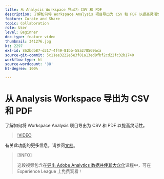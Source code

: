 ```yaml
---
title: 从 Analysis Workspace 导出为 CSV 和 PDF
description: 了解如何将 Workspace Analysis 项目导出为 CSV 和 PDF 以提高灵活性。
feature: Curate and Share
topic: Collaboration
role: User
level: Beginner
doc-type: feature video
thumbnail: 341276.jpg
kt: 2297
exl-id: 862bdb87-d317-4f49-81bb-58a278569aca
source-git-commit: 5c11ee3222e5e3f81a13ed8fbf2cd22fc32b1740
workflow-type: ht
source-wordcount: '88'
ht-degree: 100%

---
```


# 从 Analysis Workspace 导出为 CSV 和 PDF

了解如何将 Workspace Analysis 项目导出为 CSV 和 PDF 以提高灵活性。

>[!VIDEO](https://video.tv.adobe.com/v/341276/?quality=12&learn=on)

有关此功能的更多信息，请参阅[文档](https://experienceleague.adobe.com/docs/analytics/analyze/analysis-workspace/curate-share/download-send.html?lang=zh-Hans)。

>[!INFO]
>
> 这段视频包含在[导出 Adobe Analytics 数据并使其大众化](https://experienceleague.adobe.com/?recommended=Analytics-A-1-2022.1.democratizing)课程中，可在 Experience League 上免费观看！
